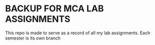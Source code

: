 # BACKUP FOR MCA LAB ASSIGNMENTS

This repo is made to serve as a record of all my lab assignments.
Each semester is its own branch
